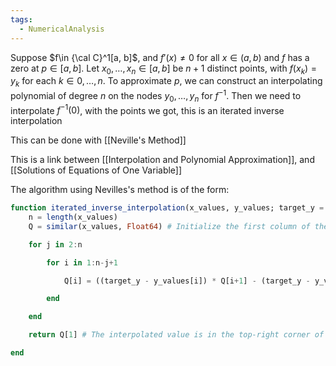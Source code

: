 ```yaml
---
tags:
  - NumericalAnalysis
---
```

Suppose $f\in {\cal C}^1[a, b]$, and $f'(x) \ne 0$ for all $x\in (a,b)$ and $f$ has a zero at $p\in [a,b]$. Let $x_0, \dots, x_n \in [a, b]$ be $n+1$ distinct points, with $f(x_k) = y_k$ for each $k \in {0, \dots, n}$. To approximate $p$, we can construct an interpolating polynomial of degree $n$ on the nodes $y_0, \dots, y_n$ for $f^{-1}$. Then we need to interpolate $f^{-1}(0)$, with the points we got, this is an iterated inverse interpolation

This can be done with [[Neville's Method]] 

This is a link between [[Interpolation and Polynomial Approximation]], and [[Solutions of Equations of One Variable]]

The algorithm using Nevilles's method is of the form:
```julia
function iterated_inverse_interpolation(x_values, y_values; target_y = 0)
    n = length(x_values)
    Q = similar(x_values, Float64) # Initialize the first column of the table with y-values

    for j in 2:n

        for i in 1:n-j+1

            Q[i] = ((target_y - y_values[i]) * Q[i+1] - (target_y - y_values[i+j-1]) * Q[i]) / (y_values[i+j-1] - y_values[i])

        end

    end

    return Q[1] # The interpolated value is in the top-right corner of the table

end
```
